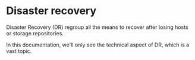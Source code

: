 # Disaster recovery

Disaster Recovery (DR) regroup all the means to recover after losing hosts or storage repositories.

In this documentation, we'll only see the technical aspect of DR, which is a vast topic.